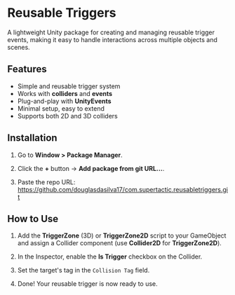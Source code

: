 # Reusable Triggers

A lightweight Unity package for creating and managing reusable trigger events, making it easy to handle interactions across multiple objects and scenes.

## Features

- Simple and reusable trigger system  
- Works with **colliders** and **events**  
- Plug-and-play with **UnityEvents**  
- Minimal setup, easy to extend  
- Supports both 2D and 3D colliders  

## Installation

1.  Go to **Window > Package Manager**.

2.  Click the **+** button → **Add package from git URL...**.

3.  Paste the repo URL: https://github.com/douglasdasilva17/com.supertactic.reusabletriggers.git

## How to Use

1. Add the **TriggerZone** (3D) or **TriggerZone2D** script to your GameObject and assign a Collider component (use **Collider2D** for **TriggerZone2D**).

2. In the Inspector, enable the **Is Trigger** checkbox on the Collider.

3. Set the target's tag in the `Collision Tag` field.

4. Done! Your reusable trigger is now ready to use.
